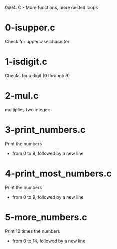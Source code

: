 0x04. C - More functions, more nested loops

# 0-isupper.c
Check for uppercase character

# 1-isdigit.c
Checks for a digit (0 through 9)

# 2-mul.c
multiplies two integers

# 3-print_numbers.c
Print the numbers
 * from 0 to 9, followed by a new line

# 4-print_most_numbers.c
Print the numbers
 * from 0 to 9, followed by a new line

# 5-more_numbers.c
Print 10 times the numbers
 * from 0 to 14, followed by a new line
